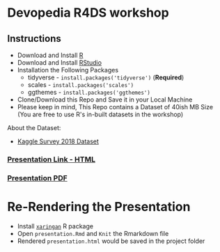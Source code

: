 # Devopedia R4DS workshop

## Instructions

* Download and Install [R](https://www.r-project.org/)
* Download and Install [RStudio](https://www.rstudio.com/products/rstudio/download/)
* Installation the Following Packages
  * tidyverse - `install.packages('tidyverse')` (**Required**)
  * scales - `install.packages('scales')` 
  * ggthemes - `install.packages('ggthemes')` 
* Clone/Download this Repo and Save it in your Local Machine
* Please keep in mind, This Repo contains a Dataset of 40ish MB Size (You are free to use R's in-built datasets in the workshop)

About the Dataset:

* [Kaggle Survey 2018 Dataset](https://www.kaggle.com/kaggle/kaggle-survey-2018/)


### [Presentation Link - HTML](https://amrrs.github.io/devopedia_R4DS_workshop/presentation.html)

### [Presentation PDF](https://github.com/amrrs/devopedia_R4DS_workshop/blob/master/presentation.pdf)

# Re-Rendering the Presentation

* Install [`xaringan`](https://github.com/yihui/xaringan) R package 
* Open `presentation.Rmd` and `Knit` the Rmarkdown file
* Rendered `presentation.html` would be saved in the project folder
